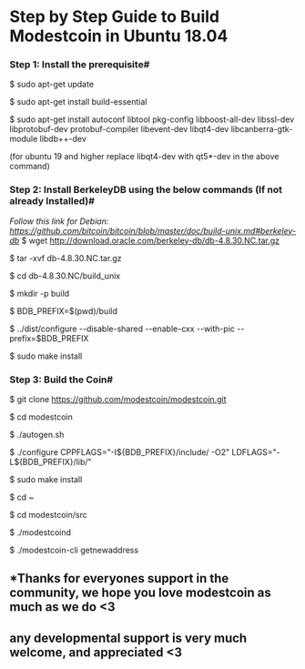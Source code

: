 # Step by Step Guide to Build Modestcoin in Ubuntu 18.04                                                                                                                  

### Step 1: Install the prerequisite#

$ sudo apt-get update 

$ sudo apt-get install build-essential 

$ sudo apt-get install autoconf libtool pkg-config libboost-all-dev libssl-dev libprotobuf-dev protobuf-compiler libevent-dev libqt4-dev libcanberra-gtk-module libdb++-dev

(for ubuntu 19 and higher replace libqt4-dev with qt5*-dev in the above command)

### Step 2: Install BerkeleyDB using the below commands (If not already Installed)#
*Follow this link for Debian: https://github.com/bitcoin/bitcoin/blob/master/doc/build-unix.md#berkeley-db*
$ wget http://download.oracle.com/berkeley-db/db-4.8.30.NC.tar.gz    

$ tar -xvf db-4.8.30.NC.tar.gz                                                                                                                                         

$ cd db-4.8.30.NC/build_unix                                                                                                                                           

$ mkdir -p build                                                                                                                                                       

$ BDB_PREFIX=$(pwd)/build                                                                                                                                             

$ ../dist/configure --disable-shared --enable-cxx --with-pic --prefix=$BDB_PREFIX  

$ sudo make install                                                                                                                                                     

### Step 3: Build the Coin#

$ git clone https://github.com/modestcoin/modestcoin.git

$ cd modestcoin

$ ./autogen.sh                                                                                                                                                         

$ ./configure CPPFLAGS="-I${BDB_PREFIX}/include/ -O2" LDFLAGS="-L${BDB_PREFIX}/lib/"                                                                                   

$ sudo make install                                                                                                                                                   

$ cd ~                                                                                                                                                                 

$ cd modestcoin/src                                                                                                                                                   

$ ./modestcoind                                                                                                                                                       

$ ./modestcoin-cli getnewaddress                                                                                                                                      


## *Thanks for everyones support in the community, we hope you love modestcoin as much as we do <3
## any developmental support is very much welcome, and appreciated <3
